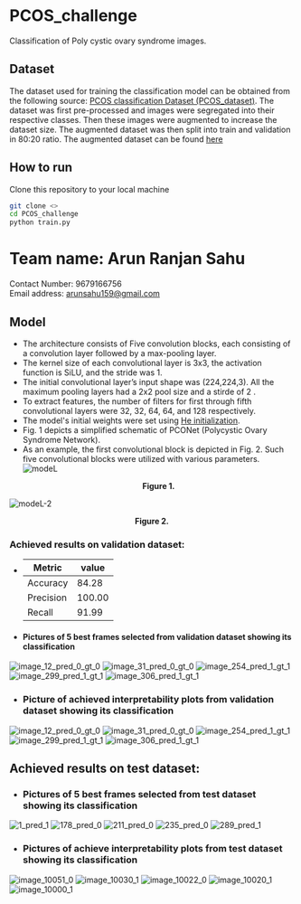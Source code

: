 # PCOS_challenge
Classification of Poly cystic ovary syndrome images.
 ## Dataset
  The dataset used for training the classification model can be obtained from the following source: [PCOS classification Dataset (PCOS_dataset)](https://zenodo.org/records/10430727). The dataset was first pre-processed and images were segregated into their respective classes. Then these images were augmented to increase the dataset size. The augmented dataset was then split into train and validation in 80:20 ratio. The augmented dataset can be found [here](https://drive.google.com/file/d/1uMXvIqSobsJfuSVmwW_KCWqcaGFcZXol/view?usp=sharing)
 ## How to run

Clone this repository to your local machine
```bash
git clone <>
cd PCOS_challenge
python train.py
```

# Team name: Arun Ranjan Sahu
Contact Number: 9679166756 <br>
Email address: arunsahu159@gmail.com

  ## Model
- The architecture consists of Five convolution blocks, each consisting of a convolution layer followed by a max-pooling layer.
- The kernel size of each convolutional layer is 3x3, the activation function is SiLU, and the stride was 1.
- The initial convolutional layer’s input shape was (224,224,3). All the maximum pooling layers had a 2x2 pool size and a stirde of 2 .
- To extract features, the number of filters for first through fifth convolutional layers were 32, 32, 64, 64, and 128 respectively.
- The model's initial weights were set using [He initialization](https://pytorch.org/docs/stable/nn.init.html).
- Fig. 1 depicts a simplified schematic of PCONet (Polycystic Ovary Syndrome Network).
- As an example, the first convolutional block is depicted in Fig. 2. Such five convolutional blocks were utilized with various parameters.
![modeL](https://github.com/arunsahu159/PCOS_challenge/assets/61779161/6d4219b3-9cdc-4d62-b73e-4875a710389c) <p align="center"> **Figure 1.** </p>

![modeL-2](https://github.com/arunsahu159/PCOS_challenge/assets/61779161/4e6b82d3-36ae-4e86-8da1-30a3a09c21a5) <p align="center"> **Figure 2.** </p>

 ### Achieved results on validation dataset:

 
 -  | Metric    | value  |
    |-----------|------  |
    | Accuracy  |84.28   |
    | Precision |100.00  |
    | Recall    |91.99   |

- #### Pictures of 5 best frames selected from validation dataset showing its classification

![image_12_pred_0_gt_0](https://github.com/arunsahu159/PCOS_challenge/assets/61779161/84224589-01c9-47c1-99c1-1c86260e8916)
![image_31_pred_0_gt_0](https://github.com/arunsahu159/PCOS_challenge/assets/61779161/73ee7248-ce6a-47d7-af52-a329705933aa)
![image_254_pred_1_gt_1](https://github.com/arunsahu159/PCOS_challenge/assets/61779161/5a113ea3-c806-4e30-a55f-e622fea1eabb)
![image_299_pred_1_gt_1](https://github.com/arunsahu159/PCOS_challenge/assets/61779161/0da56c02-03af-47a0-8284-d8672c5ed5fc)
![image_306_pred_1_gt_1](https://github.com/arunsahu159/PCOS_challenge/assets/61779161/956b10d4-365a-4ba3-a3c3-a935979b68c4)


- ### Picture of achieved interpretability plots from validation dataset showing its classification

 
![image_12_pred_0_gt_0](https://github.com/arunsahu159/PCOS_challenge/assets/61779161/7b01fec3-ad6a-4f7b-982a-7d1b54cec8bd)
![image_31_pred_0_gt_0](https://github.com/arunsahu159/PCOS_challenge/assets/61779161/bff1672b-93f7-4d6b-944c-55b16a2d15e2)
![image_254_pred_1_gt_1](https://github.com/arunsahu159/PCOS_challenge/assets/61779161/e6e18ce6-8673-4728-8435-bf94ddafc082)
![image_299_pred_1_gt_1](https://github.com/arunsahu159/PCOS_challenge/assets/61779161/2a35adb7-d23c-4bcb-8b78-96e5982700bf)
![image_306_pred_1_gt_1](https://github.com/arunsahu159/PCOS_challenge/assets/61779161/6810a62a-76f0-4491-b1a7-34ecdf0d0718)

## Achieved results on test dataset:

- ### Pictures of 5 best frames selected from test dataset showing its classification
  
![1_pred_1](https://github.com/arunsahu159/PCOS_challenge/assets/61779161/3673f1ba-8dd2-43f6-a4ec-6090f30e9a07)
![178_pred_0](https://github.com/arunsahu159/PCOS_challenge/assets/61779161/5234aaaa-95da-4afc-a682-ba44eaffaa8e)
![211_pred_0](https://github.com/arunsahu159/PCOS_challenge/assets/61779161/493016da-46f1-4c39-a9f5-0551ec0faa01)
![235_pred_0](https://github.com/arunsahu159/PCOS_challenge/assets/61779161/65d0bb50-b0dc-4571-8e90-f5d18d43c13c)
![289_pred_1](https://github.com/arunsahu159/PCOS_challenge/assets/61779161/8edb4895-8179-4576-92bb-694fae79f910)

- ### Pictures of achieve interpretability plots from test dataset showing its classification


![image_10051_0](https://github.com/arunsahu159/PCOS_challenge/assets/61779161/71efe94b-7547-4e64-ba22-d01f430405f0)
![image_10030_1](https://github.com/arunsahu159/PCOS_challenge/assets/61779161/b6e06b27-2438-4eb5-a31c-c618006bb24b)
![image_10022_0](https://github.com/arunsahu159/PCOS_challenge/assets/61779161/67b5476b-f509-4201-becb-3edeb8edc26d)
![image_10020_1](https://github.com/arunsahu159/PCOS_challenge/assets/61779161/254dd8e5-3817-43e5-ba3c-c6db49c84d81)
![image_10000_1](https://github.com/arunsahu159/PCOS_challenge/assets/61779161/bcab0fb0-af17-4b8d-9497-338a7b56e65c)




